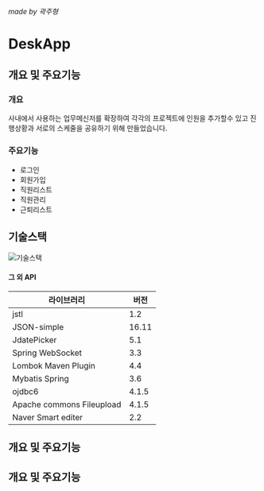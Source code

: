 ###### made by 곽주형
# DeskApp

## 개요 및 주요기능
### 개요
사내에서 사용하는 업무메신저를 확장하여 각각의 프로젝트에 인원을 추가할수 있고 진행상황과 서로의 스케줄을 공유하기 위해 만들었습니다.
### 주요기능
+ 로그인
+ 회원가입
+ 직원리스트
+ 직원관리
+ 근퇴리스트
## 기술스택

 ![기술스택](https://user-images.githubusercontent.com/72774535/108622363-a8662d00-747b-11eb-9a7d-59788d91204c.png)

#### 그 외 API
| 라이브러리 | 버전 |
| ------ | ------ |
| jstl | 1.2 |
| JSON-simple | 16.11 |
| JdatePicker | 5.1 |
| Spring WebSocket | 3.3 |
| Lombok Maven Plugin | 4.4 |
| Mybatis Spring | 3.6 |
| ojdbc6 | 4.1.5 |
| Apache commons Fileupload | 4.1.5 |
| Naver Smart editer | 2.2 |

## 개요 및 주요기능
## 개요 및 주요기능
